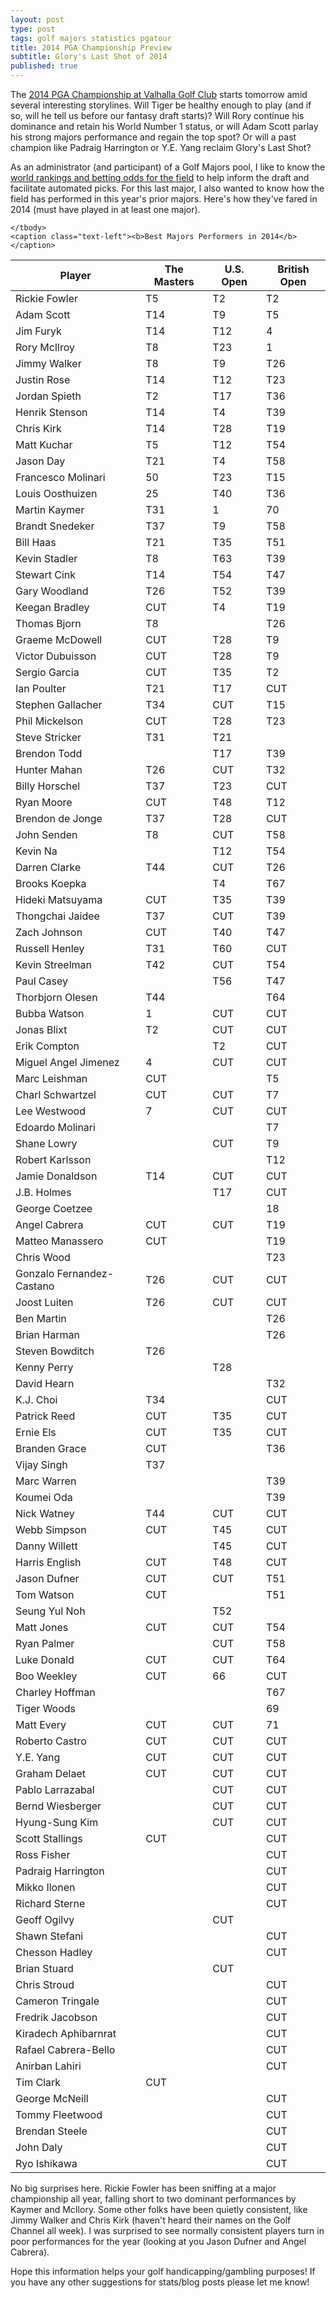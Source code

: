 ```yaml
---
layout: post
type: post
tags: golf majors statistics pgatour
title: 2014 PGA Championship Preview
subtitle: Glory's Last Shot of 2014
published: true
---
```


The [2014 PGA Championship at Valhalla Golf Club](http://www.pga.com/pgachampionship/) starts tomorrow amid several interesting storylines.  Will Tiger be healthy enough to play (and if so, will he tell us before our fantasy draft starts)?  Will Rory continue his dominance and retain his World Number 1 status, or will Adam Scott parlay his strong majors performance and regain the top spot?  Or will a past champion like Padraig Harrington or Y.E. Yang reclaim Glory's Last Shot?

As an administrator (and participant) of a Golf Majors pool, I like to know the [world rankings and betting odds for the field](http://www.swingstats.com/majors/draft) to help inform the draft and facilitate automated picks.  For this last major, I also wanted to know how the field has performed in this year's prior majors.  Here's how they've fared in 2014 (must have played in at least one major).

<table class="table table-striped table-bordered table-condensed">
	<thead>
		<tr>
			<th>Player</th>
			<th>The Masters</th>
			<th>U.S. Open</th>
			<th>British Open</th>
		</tr>			
	</thead>
	<tbody>
<tr><td>Rickie Fowler</td>	<td>T5</td>	<td>T2</td>	<td>T2</td></tr>
<tr><td>Adam Scott</td>	<td>T14</td>	<td>T9</td>	<td>T5</td></tr>
<tr><td>Jim Furyk</td>	<td>T14</td>	<td>T12</td>	<td>4</td></tr>
<tr><td>Rory McIlroy</td>	<td>T8</td>	<td>T23</td>	<td>1</td></tr>
<tr><td>Jimmy Walker</td>	<td>T8</td>	<td>T9</td>	<td>T26</td></tr>
<tr><td>Justin Rose</td>	<td>T14</td>	<td>T12</td>	<td>T23</td></tr>
<tr><td>Jordan Spieth</td>	<td>T2</td>	<td>T17</td>	<td>T36</td></tr>
<tr><td>Henrik Stenson</td>	<td>T14</td>	<td>T4</td>	<td>T39</td></tr>
<tr><td>Chris Kirk</td>	<td>T14</td>	<td>T28</td>	<td>T19</td></tr>
<tr><td>Matt Kuchar</td>	<td>T5</td>	<td>T12</td>	<td>T54</td></tr>
<tr><td>Jason Day</td>	<td>T21</td>	<td>T4</td>	<td>T58</td></tr>
<tr><td>Francesco Molinari</td>	<td>50</td>	<td>T23</td>	<td>T15</td></tr>
<tr><td>Louis Oosthuizen</td>	<td>25</td>	<td>T40</td>	<td>T36</td></tr>
<tr><td>Martin Kaymer</td>	<td>T31</td>	<td>1</td>	<td>70</td></tr>
<tr><td>Brandt Snedeker</td>	<td>T37</td>	<td>T9</td>	<td>T58</td></tr>
<tr><td>Bill Haas</td>	<td>T21</td>	<td>T35</td>	<td>T51</td></tr>
<tr><td>Kevin Stadler</td>	<td>T8</td>	<td>T63</td>	<td>T39</td></tr>
<tr><td>Stewart Cink</td>	<td>T14</td>	<td>T54</td>	<td>T47</td></tr>
<tr><td>Gary Woodland</td>	<td>T26</td>	<td>T52</td>	<td>T39</td></tr>
<tr><td>Keegan Bradley</td>	<td>CUT</td>	<td>T4</td>	<td>T19</td></tr>
<tr><td>Thomas Bjorn</td>	<td>T8</td>	<td></td>	<td>T26</td></tr>
<tr><td>Graeme McDowell</td>	<td>CUT</td>	<td>T28</td>	<td>T9</td></tr>
<tr><td>Victor Dubuisson</td>	<td>CUT</td>	<td>T28</td>	<td>T9</td></tr>
<tr><td>Sergio Garcia</td>	<td>CUT</td>	<td>T35</td>	<td>T2</td></tr>
<tr><td>Ian Poulter</td>	<td>T21</td>	<td>T17</td>	<td>CUT</td></tr>
<tr><td>Stephen Gallacher</td>	<td>T34</td>	<td>CUT</td>	<td>T15</td></tr>
<tr><td>Phil Mickelson</td>	<td>CUT</td>	<td>T28</td>	<td>T23</td></tr>
<tr><td>Steve Stricker</td>	<td>T31</td>	<td>T21</td>	<td></td></tr>
<tr><td>Brendon Todd</td>	<td></td>	<td>T17</td>	<td>T39</td></tr>
<tr><td>Hunter Mahan</td>	<td>T26</td>	<td>CUT</td>	<td>T32</td></tr>
<tr><td>Billy Horschel</td>	<td>T37</td>	<td>T23</td>	<td>CUT</td></tr>
<tr><td>Ryan Moore</td>	<td>CUT</td>	<td>T48</td>	<td>T12</td></tr>
<tr><td>Brendon de Jonge</td>	<td>T37</td>	<td>T28</td>	<td>CUT</td></tr>
<tr><td>John Senden</td>	<td>T8</td>	<td>CUT</td>	<td>T58</td></tr>
<tr><td>Kevin Na</td>	<td></td>	<td>T12</td>	<td>T54</td></tr>
<tr><td>Darren Clarke</td>	<td>T44</td>	<td>CUT</td>	<td>T26</td></tr>
<tr><td>Brooks Koepka</td>	<td></td>	<td>T4</td>	<td>T67</td></tr>
<tr><td>Hideki Matsuyama</td>	<td>CUT</td>	<td>T35</td>	<td>T39</td></tr>
<tr><td>Thongchai Jaidee</td>	<td>T37</td>	<td>CUT</td>	<td>T39</td></tr>
<tr><td>Zach Johnson</td>	<td>CUT</td>	<td>T40</td>	<td>T47</td></tr>
<tr><td>Russell Henley</td>	<td>T31</td>	<td>T60</td>	<td>CUT</td></tr>
<tr><td>Kevin Streelman</td>	<td>T42</td>	<td>CUT</td>	<td>T54</td></tr>
<tr><td>Paul Casey</td>	<td></td>	<td>T56</td>	<td>T47</td></tr>
<tr><td>Thorbjorn Olesen</td>	<td>T44</td>	<td></td>	<td>T64</td></tr>
<tr><td>Bubba Watson</td>	<td>1</td>	<td>CUT</td>	<td>CUT</td></tr>
<tr><td>Jonas Blixt</td>	<td>T2</td>	<td>CUT</td>	<td>CUT</td></tr>
<tr><td>Erik Compton</td>	<td></td>	<td>T2</td>	<td>CUT</td></tr>
<tr><td>Miguel Angel Jimenez</td>	<td>4</td>	<td>CUT</td>	<td>CUT</td></tr>
<tr><td>Marc Leishman</td>	<td>CUT</td>	<td></td>	<td>T5</td></tr>
<tr><td>Charl Schwartzel</td>	<td>CUT</td>	<td>CUT</td>	<td>T7</td></tr>
<tr><td>Lee Westwood</td>	<td>7</td>	<td>CUT</td>	<td>CUT</td></tr>
<tr><td>Edoardo Molinari</td>	<td></td>	<td></td>	<td>T7</td></tr>
<tr><td>Shane Lowry</td>	<td></td>	<td>CUT</td>	<td>T9</td></tr>
<tr><td>Robert Karlsson</td>	<td></td>	<td></td>	<td>T12</td></tr>
<tr><td>Jamie Donaldson</td>	<td>T14</td>	<td>CUT</td>	<td>CUT</td></tr>
<tr><td>J.B. Holmes</td>	<td></td>	<td>T17</td>	<td>CUT</td></tr>
<tr><td>George Coetzee</td>	<td></td>	<td></td>	<td>18</td></tr>
<tr><td>Angel Cabrera</td>	<td>CUT</td>	<td>CUT</td>	<td>T19</td></tr>
<tr><td>Matteo Manassero</td>	<td>CUT</td>	<td></td>	<td>T19</td></tr>
<tr><td>Chris Wood</td>	<td></td>	<td></td>	<td>T23</td></tr>
<tr><td>Gonzalo Fernandez-Castano</td>	<td>T26</td>	<td>CUT</td>	<td>CUT</td></tr>
<tr><td>Joost Luiten</td>	<td>T26</td>	<td>CUT</td>	<td>CUT</td></tr>
<tr><td>Ben Martin</td>	<td></td>	<td></td>	<td>T26</td></tr>
<tr><td>Brian Harman</td>	<td></td>	<td></td>	<td>T26</td></tr>
<tr><td>Steven Bowditch</td>	<td>T26</td>	<td></td>	<td></td></tr>
<tr><td>Kenny Perry</td>	<td></td>	<td>T28</td>	<td></td></tr>
<tr><td>David Hearn</td>	<td></td>	<td></td>	<td>T32</td></tr>
<tr><td>K.J. Choi</td>	<td>T34</td>	<td></td>	<td>CUT</td></tr>
<tr><td>Patrick Reed</td>	<td>CUT</td>	<td>T35</td>	<td>CUT</td></tr>
<tr><td>Ernie Els</td>	<td>CUT</td>	<td>T35</td>	<td>CUT</td></tr>
<tr><td>Branden Grace</td>	<td>CUT</td>	<td></td>	<td>T36</td></tr>
<tr><td>Vijay Singh</td>	<td>T37</td>	<td></td>	<td></td></tr>
<tr><td>Marc Warren</td>	<td></td>	<td></td>	<td>T39</td></tr>
<tr><td>Koumei Oda</td>	<td></td>	<td></td>	<td>T39</td></tr>
<tr><td>Nick Watney</td>	<td>T44</td>	<td>CUT</td>	<td>CUT</td></tr>
<tr><td>Webb Simpson</td>	<td>CUT</td>	<td>T45</td>	<td>CUT</td></tr>
<tr><td>Danny Willett</td>	<td></td>	<td>T45</td>	<td>CUT</td></tr>
<tr><td>Harris English</td>	<td>CUT</td>	<td>T48</td>	<td>CUT</td></tr>
<tr><td>Jason Dufner</td>	<td>CUT</td>	<td>CUT</td>	<td>T51</td></tr>
<tr><td>Tom Watson</td>	<td>CUT</td>	<td></td>	<td>T51</td></tr>
<tr><td>Seung Yul Noh</td>	<td></td>	<td>T52</td>	<td></td></tr>
<tr><td>Matt Jones</td>	<td>CUT</td>	<td>CUT</td>	<td>T54</td></tr>
<tr><td>Ryan Palmer</td>	<td></td>	<td>CUT</td>	<td>T58</td></tr>
<tr><td>Luke Donald</td>	<td>CUT</td>	<td>CUT</td>	<td>T64</td></tr>
<tr><td>Boo Weekley</td>	<td>CUT</td>	<td>66</td>	<td>CUT</td></tr>
<tr><td>Charley Hoffman</td>	<td></td>	<td></td>	<td>T67</td></tr>
<tr><td>Tiger Woods</td>	<td></td>	<td></td>	<td>69</td></tr>
<tr><td>Matt Every</td>	<td>CUT</td>	<td>CUT</td>	<td>71</td></tr>
<tr><td>Roberto Castro</td>	<td>CUT</td>	<td>CUT</td>	<td>CUT</td></tr>
<tr><td>Y.E. Yang</td>	<td>CUT</td>	<td>CUT</td>	<td>CUT</td></tr>
<tr><td>Graham Delaet</td>	<td>CUT</td>	<td>CUT</td>	<td>CUT</td></tr>
<tr><td>Pablo Larrazabal</td>	<td></td>	<td>CUT</td>	<td>CUT</td></tr>
<tr><td>Bernd Wiesberger</td>	<td></td>	<td>CUT</td>	<td>CUT</td></tr>
<tr><td>Hyung-Sung Kim</td>	<td></td>	<td>CUT</td>	<td>CUT</td></tr>
<tr><td>Scott Stallings</td>	<td>CUT</td>	<td></td>	<td>CUT</td></tr>
<tr><td>Ross Fisher</td>	<td></td>	<td></td>	<td>CUT</td></tr>
<tr><td>Padraig Harrington</td>	<td></td>	<td></td>	<td>CUT</td></tr>
<tr><td>Mikko Ilonen</td>	<td></td>	<td></td>	<td>CUT</td></tr>
<tr><td>Richard Sterne</td>	<td></td>	<td></td>	<td>CUT</td></tr>
<tr><td>Geoff Ogilvy</td>	<td></td>	<td>CUT</td>	<td></td></tr>
<tr><td>Shawn Stefani</td>	<td></td>	<td></td>	<td>CUT</td></tr>
<tr><td>Chesson Hadley</td>	<td></td>	<td></td>	<td>CUT</td></tr>
<tr><td>Brian Stuard</td>	<td></td>	<td>CUT</td>	<td></td></tr>
<tr><td>Chris Stroud</td>	<td></td>	<td></td>	<td>CUT</td></tr>
<tr><td>Cameron Tringale</td>	<td></td>	<td></td>	<td>CUT</td></tr>
<tr><td>Fredrik Jacobson</td>	<td></td>	<td></td>	<td>CUT</td></tr>
<tr><td>Kiradech Aphibarnrat</td>	<td></td>	<td></td>	<td>CUT</td></tr>
<tr><td>Rafael Cabrera-Bello</td>	<td></td>	<td></td>	<td>CUT</td></tr>
<tr><td>Anirban Lahiri</td>	<td></td>	<td></td>	<td>CUT</td></tr>
<tr><td>Tim Clark</td>	<td>CUT</td>	<td></td>	<td></td></tr>
<tr><td>George McNeill</td>	<td></td>	<td></td>	<td>CUT</td></tr>
<tr><td>Tommy Fleetwood</td>	<td></td>	<td></td>	<td>CUT</td></tr>
<tr><td>Brendan Steele</td>	<td></td>	<td></td>	<td>CUT</td></tr>
<tr><td>John Daly</td>	<td></td>	<td></td>	<td>CUT</td></tr>
<tr><td>Ryo Ishikawa</td>	<td></td>	<td></td>	<td>CUT</td></tr>

	</tbody>
	<caption class="text-left"><b>Best Majors Performers in 2014</b></caption>
</table>

No big surprises here.  Rickie Fowler has been sniffing at a major championship all year, falling short to two dominant performances by Kaymer and McIlory.  Some other folks have been quietly consistent, like Jimmy Walker and Chris Kirk (haven't heard their names on the Golf Channel all week).  I was surprised to see normally consistent players turn in poor performances for the year (looking at you Jason Dufner and Angel Cabrera).

Hope this information helps your golf handicapping/gambling purposes!  If you have any other suggestions for stats/blog posts please let me know!
